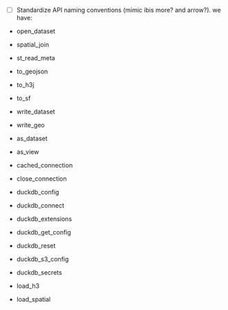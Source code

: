 - [ ] Standardize API naming conventions (mimic ibis more?  and arrow?).  we have:

- open_dataset
- spatial_join
- st_read_meta

- to_geojson
- to_h3j
- to_sf
- write_dataset
- write_geo

- as_dataset
- as_view

- cached_connection
- close_connection


- duckdb_config
- duckdb_connect
- duckdb_extensions
- duckdb_get_config
- duckdb_reset
- duckdb_s3_config
- duckdb_secrets

- load_h3
- load_spatial

